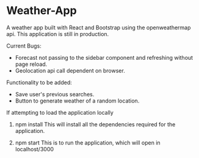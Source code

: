 # Weather-App
A weather app built with React and Bootstrap using the openweathermap api. This application is still in production.

Current Bugs:
- Forecast not passing to the sidebar component and refreshing without page reload.
- Geolocation api call dependent on browser.

Functionality to be added:
- Save user's previous searches.
- Button to generate weather of a random location.

If attempting to load the application locally

1. npm install
  This will install all the dependencies required for the application.
  
2. npm start
  This is to run the application, which will open in localhost/3000
